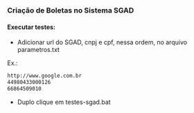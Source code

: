 ### Criação de Boletas no Sistema SGAD


#### Executar testes:

- Adicionar url do SGAD, cnpj e cpf, nessa ordem, no arquivo parametros.txt

Ex.:
```sh
http://www.google.com.br
44980433000126
66864509010
```
- Duplo clique em testes-sgad.bat
